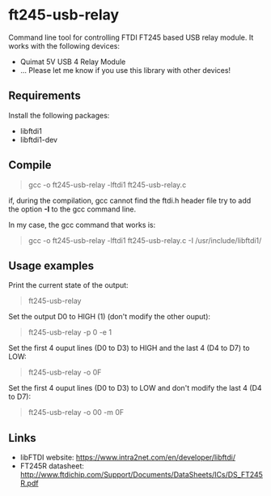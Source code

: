# ft245-usb-relay
Command line tool for controlling FTDI FT245 based USB relay module.
It works with the following devices:
* Quimat 5V USB 4 Relay Module
* ... Please let me know if you use this library with other devices!

## Requirements
Install the following packages: 
* libftdi1
* libftdi1-dev

## Compile
> gcc -o ft245-usb-relay -lftdi1 ft245-usb-relay.c

if, during the compilation, gcc cannot find the ftdi.h header file try to add the 
option **-I** to the gcc command line.

In my case, the gcc command that works is:
> gcc -o ft245-usb-relay -lftdi1 ft245-usb-relay.c -I /usr/include/libftdi1/

## Usage examples

Print the current state of the output:
> ft245-usb-relay

Set the output D0 to HIGH (1) (don't modify the other ouput):
> ft245-usb-relay -p 0 -e 1

Set the first 4 ouput lines (D0 to D3) to HIGH and the last 4 (D4 to D7) to LOW:
> ft245-usb-relay -o 0F

Set the first 4 ouput lines (D0 to D3) to LOW and don't modify the last 4 (D4 to D7):
> ft245-usb-relay -o 00 -m 0F

## Links
* libFTDI website: https://www.intra2net.com/en/developer/libftdi/
* FT245R datasheet: http://www.ftdichip.com/Support/Documents/DataSheets/ICs/DS_FT245R.pdf

